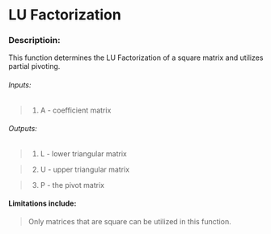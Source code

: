 # LU Factorization
### Descriptioin:
This function determines the LU Factorization of a square matrix and utilizes partial pivoting.

###### *Inputs:*

>1. A - coefficient matrix

###### *Outputs:*

>1. L - lower triangular matrix

>2. U - upper triangular matrix

>3. P - the pivot matrix

#### Limitations include:
>Only matrices that are square can be utilized in this function.
